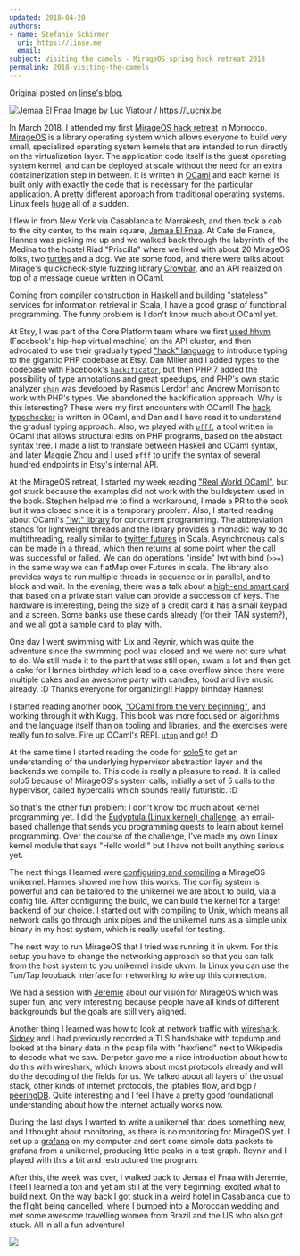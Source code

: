 ```yaml
---
updated: 2018-04-20
authors:
- name: Stefanie Schirmer
  uri: https://linse.me
  email:
subject: Visiting the camels - MirageOS spring hack retreat 2018
permalink: 2018-visiting-the-camels
---
```


Original posted on [linse's blog](https://linse.me/2018/04/20/Visiting-the-camels.html).

![Jemaa El Fnaa](https://upload.wikimedia.org/wikipedia/commons/7/7f/Maroc_Marrakech_Jemaa-el-Fna_Luc_Viatour.JPG)
Image by Luc Viatour / https://Lucnix.be

In March 2018, I attended my first [MirageOS hack retreat](http://retreat.mirageos.org/) in Morrocco.
[MirageOS](https://mirageos.org/) is a library operating system which allows everyone to build very small, specialized operating system kernels that are intended to run directly on the virtualization layer.
The application code itself is the guest operating system kernel, and can be deployed at scale without the need for an extra containerization step in between.
It is written in [OCaml](https://ocaml.org/learn/description.html) and each kernel is built only with exactly the code that is necessary for the particular application.
A pretty different approach from traditional operating systems. Linux feels [huge](https://www.linuxcounter.net/statistics/kernel) all of a sudden.

I flew in from New York via Casablanca to Marrakesh, and then took a cab to the city center, to the main square, [Jemaa El Fnaa](https://en.wikipedia.org/wiki/Jemaa_el-Fnaa).
At Cafe de France, Hannes was picking me up and we walked back through the labyrinth of the Medina to the hostel Riad "Priscilla" where we lived with about 20 MirageOS folks, two [turtles](https://www.instagram.com/p/BgPaVbuD3Y3/?taken-by=l1ns3) and a dog.
We ate some food, and there were talks about Mirage's quickcheck-style fuzzing library [Crowbar](https://github.com/stedolan/crowbar), and an API realized on top of a message queue written in OCaml.

Coming from compiler construction in Haskell and building "stateless" services for information retrieval in Scala, I have a good grasp of functional programming. The funny problem is I don't know much about OCaml yet.

At Etsy, I was part of the Core Platform team where we first [used hhvm](https://www.youtube.com/watch?v=75j1RRxxARI) (Facebook's hip-hop virtual machine) on the API cluster, and then advocated to use their gradually typed ["hack" language](http://hacklang.org/) to introduce typing to the gigantic PHP codebase at Etsy. Dan Miller and I added types to the codebase with Facebook's [`hackificator`](https://docs.hhvm.com/hack/tools/hackificator), but then
PHP 7 added the possibility of type annotations and great speedups, and PHP's own static analyzer [`phan`](https://github.com/phan/phan) was developed by Rasmus Lerdorf and Andrew Morrison to work with PHP's types.
We abandoned the hackification approach.
Why is this interesting? These were my first encounters with OCaml! The [hack typechecker](https://docs.hhvm.com/hack/typechecker/introduction) is written in OCaml, and Dan and I have read it to understand the gradual typing approach.
Also, we played with [`pfff`](https://github.com/facebook/pfff/wiki/Main), a tool written in OCaml that allows structural edits on PHP programs, based on the abstact syntax tree.
I made a list to translate between Haskell and OCaml syntax, and later Maggie Zhou and I used `pfff` to [unify](https://codeascraft.com/author/sschirmer/) the syntax of several hundred endpoints in Etsy's internal API.

At the MirageOS retreat, I started my week reading ["Real World OCaml"](https://dev.realworldocaml.org/), but got stuck because the examples did not work with the buildsystem used in the book. Stephen helped me to find a workaround, I made a PR to the book but it was closed since it is a temporary problem. Also, I started reading about OCaml's ["lwt" library](https://mirageos.org/docs/tutorial-lwt) for concurrent programming. The abbreviation stands for lightweight threads and the library provides a monadic way to do multithreading, really similar to [twitter futures](https://twitter.github.io/util/docs/com/twitter/util/Future.html) in Scala. Asynchronous calls can be made in a thread, which then returns at some point when the call was successful or failed. We can  do operations "inside" lwt with bind (`>>=`) in the same way we can flatMap over Futures in scala. The library also provides ways to run multiple threads in sequence or in parallel, and to block and wait.
In the evening, there was a talk about a [high-end smart card](https://github.com/cfcs/mirage-ocra-demo) that based on a private start value can provide a succession of keys. The hardware is interesting, being the size of a credit card it has a small keypad and a screen. Some banks use these cards already (for their TAN system?), and we all got a sample card to play with.

One day I went swimming with Lix and Reynir, which was quite the adventure since the swimming pool was closed and we were not sure what to do. We still made it to the part that was still open, swam a lot and then got a cake for Hannes birthday which lead to a cake overflow since there were multiple cakes and an awesome party with candles, food and live music already. :D Thanks everyone for organizing!! Happy birthday Hannes!

I started reading another book, ["OCaml from the very beginning"](http://ocaml-book.com/), and working through it with Kugg. This book was more focused on algorithms and the language itself than on tooling and libraries, and the exercises were really fun to solve. Fire up OCaml's REPL [`utop`](https://github.com/diml/utop) and go! :D

At the same time I started reading the code for [solo5](https://github.com/solo5/solo5) to get an understanding of the underlying hypervisor abstraction layer and the backends we compile to. This code is really a pleasure to read.
It is called solo5 because of MirageOS's system calls, initially a set of 5 calls to the hypervisor, called hypercalls which sounds really futuristic. :D

So that's the other fun problem: I don't know too much about kernel programming yet. I did the [Eudyptula (Linux kernel) challenge](http://eudyptula-challenge.org/), an email-based challenge that sends you programming quests to learn about kernel programming.
Over the course of the challenge, I've made my own Linux kernel module that says "Hello world!" but I have not built anything serious yet.

The next things I learned were [configuring and compiling](https://mirageos.org/docs/hello-world) a MirageOS unikernel. Hannes showed me how this works.
The config system is powerful and can be tailored to the unikernel we are about to build, via a config file.
After configuring the build, we can build the kernel for a target backend of our choice. I started out with compiling to Unix, which means all network calls go through unix pipes and the unikernel runs as a simple unix binary in my host system, which is really useful for testing.

The next way to run MirageOS that I tried was running it in ukvm. For this setup you have to change the networking approach so that you can talk from the host system to you unikernel inside ukvm. In Linux you can use the Tun/Tap loopback interface for networking to wire up this connection.

We had a session with [Jeremie](https://hackingwithcare.in/about-2/) about our vision for MirageOS which was super fun, and very interesting because people have all kinds of different backgrounds but the goals are still very aligned.

Another thing I learned was how to look at network traffic with [wireshark](https://www.wireshark.org/). [Sidney](https://s4y.us/) and I had previously recorded a TLS handshake with tcpdump and looked at the binary data in the pcap file with "hexfiend" next to Wikipedia to decode what we saw.
Derpeter gave me a nice introduction about how to do this with wireshark, which knows about most protocols already and will do the decoding of the fields for us. We talked about all layers of the usual stack, other kinds of internet protocols, the iptables flow, and bgp / [peeringDB](https://www.peeringdb.com/net/12276). Quite interesting and I feel I have a pretty good foundational understanding about how the internet actually works now.

During the last days I wanted to write a unikernel that does something new, and I thought about monitoring, as there is no monitoring for MirageOS yet. I set up a [grafana](https://grafana.com/) on my computer and sent some simple data packets to grafana from a unikernel, producing little peaks in a test graph. Reynir and I played with this a bit and restructured the program.

After this, the week was over, I walked back to Jemaa el Fnaa with Jeremie, I feel I learned a ton and yet am still at the very beginning, excited what to build next. On the way back I got stuck in a weird hotel in Casablanca due to the flight being cancelled, where I bumped into a Moroccan wedding and met some awesome travelling women from Brazil and the US who also got stuck. All in all a fun adventure!

![](https://scontent-frt3-2.cdninstagram.com/vp/b7383ad87744d99eae8940b38789fc94/5B58DFFC/t51.2885-15/e35/28764104_231320117439563_2956918922680467456_n.jpg)


